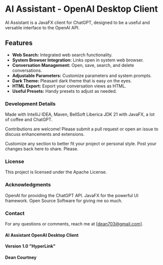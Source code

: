 # AI Assistant - OpenAI Desktop Client

AI Assistant is a JavaFX client for ChatGPT, designed to be a useful and versatile interface to the OpenAI API.

## Features

- **Web Search:** Integrated web search functionality.
- **System Browser Integration:** Links open in system web browser.
- **Conversation Management:** Open, save, search, and delete conversations.
- **Adjustable Parameters:** Customize parameters and system prompts.
- **Dark Theme:** Pleasant dark theme that is easy on the eyes.
- **HTML Export:** Export your conversation views as HTML.
- **Useful Presets:** Handy presets to adjust as needed.

### Development Details
Made with IntelliJ IDEA, Maven, BellSoft Liberica JDK 21 with JavaFX, a lot of coffee and ChatGPT.

Contributions are welcome! Please submit a pull request or open an issue to discuss enhancements and extensions.

Customize any section to better fit your project or personal style.
Post your changes back here to share. Please.

### License
This project is licensed under the Apache License.

### Acknowledgments
OpenAI for providing the ChatGPT API.
JavaFX for the powerful UI framework.
Open Source Software for giving me so much.

### Contact
For any questions or comments, reach me at [dean703@gmail.com].

#### AI Assistant OpenAI Desktop Client
#### Version 1.0  "HyperLink"
#### Dean Courtney
